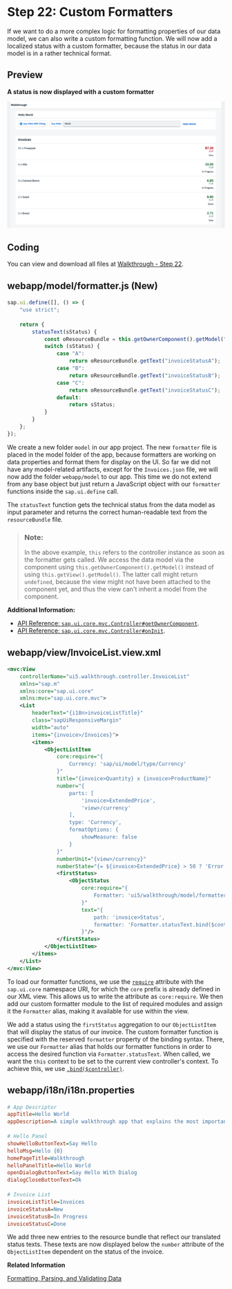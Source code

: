 <!-- loio0f8626ed7b7542ffaa44601828db20de -->

# Step 22: Custom Formatters

If we want to do a more complex logic for formatting properties of our data model, we can also write a custom formatting function. We will now add a localized status with a custom formatter, because the status in our data model is in a rather technical format.



## Preview

  
  
**A status is now displayed with a custom formatter**

![A list of invoices is displayed below the panel](images/UI5_Walkthrough_Step_22_7aa185a.png "A status is now displayed with a custom formatter")



<a name="loio0f8626ed7b7542ffaa44601828db20de__section_lp1_2nk_syb"/>

## Coding

You can view and download all files at [Walkthrough - Step 22](https://ui5.sap.com/#/entity/sap.m.tutorial.walkthrough/sample/sap.m.tutorial.walkthrough.22).



<a name="loio0f8626ed7b7542ffaa44601828db20de__section_mp1_2nk_syb"/>

## webapp/model/formatter.js \(New\)

```js
sap.ui.define([], () => {
	"use strict";

	return {
		statusText(sStatus) {
			const oResourceBundle = this.getOwnerComponent().getModel("i18n").getResourceBundle();
			switch (sStatus) {
				case "A":
					return oResourceBundle.getText("invoiceStatusA");
				case "B":
					return oResourceBundle.getText("invoiceStatusB");
				case "C":
					return oResourceBundle.getText("invoiceStatusC");
				default:
					return sStatus;
			}
		}
	};
});
```

We create a new folder `model` in our app project. The new `formatter` file is placed in the model folder of the app, because formatters are working on data properties and format them for display on the UI. So far we did not have any model-related artifacts, except for the `Invoices.json` file, we will now add the folder `webapp/model` to our app. This time we do not extend from any base object but just return a JavaScript object with our `formatter` functions inside the `sap.ui.define` call.

The `statusText` function gets the technical status from the data model as input parameter and returns the correct human-readable text from the `resourceBundle` file.

> ### Note:  
> In the above example, `this` refers to the controller instance as soon as the formatter gets called. We access the data model via the component using `this.getOwnerComponent().getModel()` instead of using `this.getView().getModel()`. The latter call might return `undefined`, because the view might not have been attached to the component yet, and thus the view can't inherit a model from the component.

**Additional Information:**

-   [API Reference: `sap.ui.core.mvc.Controller#getOwnerComponent`](https://ui5.sap.com/#/api/sap.ui.core.mvc.Controller/methods/getOwnerComponent). 
-   [API Reference: `sap.ui.core.mvc.Controller#onInit`](https://ui5.sap.com/#/api/sap.ui.core.mvc.Controller/methods/onInit). 



## webapp/view/InvoiceList.view.xml

```xml
<mvc:View
    controllerName="ui5.walkthrough.controller.InvoiceList"
    xmlns="sap.m"
    xmlns:core="sap.ui.core"
    xmlns:mvc="sap.ui.core.mvc">
    <List
        headerText="{i18n>invoiceListTitle}"
        class="sapUiResponsiveMargin"
        width="auto"
        items="{invoice>/Invoices}">
        <items>
            <ObjectListItem
                core:require="{
                    Currency: 'sap/ui/model/type/Currency'
                }"
                title="{invoice>Quantity} x {invoice>ProductName}"
                number="{
                    parts: [
                        'invoice>ExtendedPrice',
                        'view>/currency'
                    ],
                    type: 'Currency',
                    formatOptions: {
                        showMeasure: false
                    }
                }"
                numberUnit="{view>/currency}"
                numberState="{= ${invoice>ExtendedPrice} > 50 ? 'Error' : 'Success' }">
                <firstStatus>
                    <ObjectStatus
                        core:require="{
                            Formatter: 'ui5/walkthrough/model/formatter'
                        }"
                        text="{
                            path: 'invoice>Status',
                            formatter: 'Formatter.statusText.bind($controller)'
                        }"/>
                </firstStatus>
            </ObjectListItem>
        </items>
    </List>
</mvc:View>
```

To load our formatter functions, we use the [`require`](../04_Essentials/require-modules-in-xml-view-and-fragment-b11d853.md) attribute with the `sap.ui.core` namespace URI, for which the `core` prefix is already defined in our XML view. This allows us to write the attribute as `core:require`. We then add our custom formatter module to the list of required modules and assign it the `Formatter` alias, making it available for use within the view.

We add a status using the `firstStatus` aggregation to our `ObjectListItem` that will display the status of our invoice. The custom formatter function is specified with the reserved `formatter` property of the binding syntax. There, we use our `Formatter` alias that holds our formatter functions in order to access the desired function via `Formatter.statusText`. When called, we want the `this` context to be set to the current view controller's context. To achieve this, we use [`.bind($controller)`](../04_Essentials/formatting-parsing-and-validating-data-07e4b92.md).



## webapp/i18n/i18n.properties

```ini
# App Descriptor
appTitle=Hello World
appDescription=A simple walkthrough app that explains the most important concepts of OpenUI5

# Hello Panel
showHelloButtonText=Say Hello
helloMsg=Hello {0}
homePageTitle=Walkthrough
helloPanelTitle=Hello World
openDialogButtonText=Say Hello With Dialog
dialogCloseButtonText=Ok

# Invoice List
invoiceListTitle=Invoices
invoiceStatusA=New
invoiceStatusB=In Progress
invoiceStatusC=Done
```

We add three new entries to the resource bundle that reflect our translated status texts. These texts are now displayed below the `number` attribute of the `ObjectListItem` dependent on the status of the invoice.

**Related Information**  


[Formatting, Parsing, and Validating Data](../04_Essentials/formatting-parsing-and-validating-data-07e4b92.md "Data that is presented on the UI often has to be converted so that is human readable and fits to the locale of the user. On the other hand, data entered by the user has to be parsed and validated to be understood by the data source. For this purpose, you use formatters and data types.")

